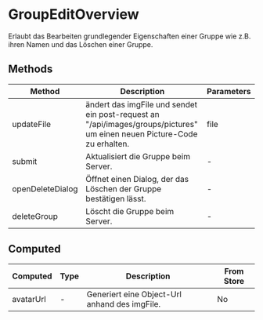 # GroupEditOverview

Erlaubt das Bearbeiten grundlegender Eigenschaften einer Gruppe wie z.B. ihren Namen und das Löschen einer Gruppe.

## Methods

<!-- @vuese:GroupEditOverview:methods:start -->
|Method|Description|Parameters|
|---|---|---|
|updateFile|ändert das imgFile und sendet ein post-request an "/api/images/groups/pictures" um einen neuen Picture-Code zu erhalten.|file|
|submit|Aktualisiert die Gruppe beim Server.|-|
|openDeleteDialog|Öffnet einen Dialog, der das Löschen der Gruppe bestätigen lässt.|-|
|deleteGroup|Löscht die Gruppe beim Server.|-|

<!-- @vuese:GroupEditOverview:methods:end -->


## Computed

<!-- @vuese:GroupEditOverview:computed:start -->
|Computed|Type|Description|From Store|
|---|---|---|---|
|avatarUrl|-|Generiert eine Object-Url anhand des imgFile.|No|

<!-- @vuese:GroupEditOverview:computed:end -->


